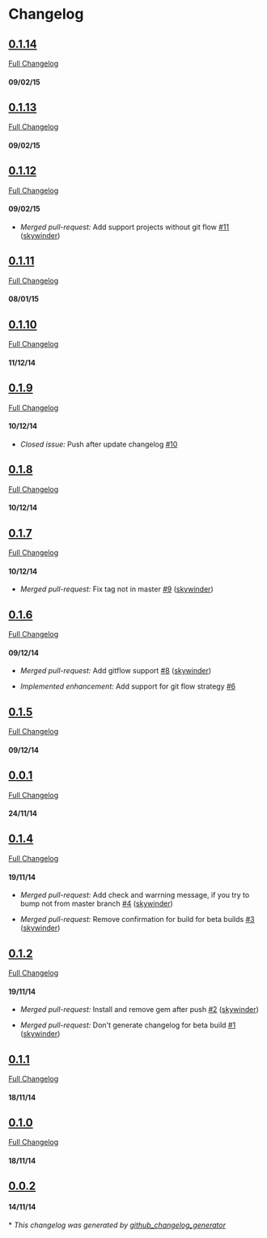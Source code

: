 # Changelog

## [0.1.14](https://github.com/skywinder/bumper_pusher/tree/0.1.14)
[Full Changelog](https://github.com/skywinder/bumper_pusher/compare/0.1.13...0.1.14)
#### 09/02/15
## [0.1.13](https://github.com/skywinder/bumper_pusher/tree/0.1.13)
[Full Changelog](https://github.com/skywinder/bumper_pusher/compare/0.1.12...0.1.13)
#### 09/02/15
## [0.1.12](https://github.com/skywinder/bumper_pusher/tree/0.1.12)
[Full Changelog](https://github.com/skywinder/bumper_pusher/compare/0.1.11...0.1.12)
#### 09/02/15
- *Merged pull-request:* Add support projects without git flow [\#11](https://github.com/skywinder/bumper_pusher/pull/11) ([skywinder](https://github.com/skywinder))

## [0.1.11](https://github.com/skywinder/bumper_pusher/tree/0.1.11)
[Full Changelog](https://github.com/skywinder/bumper_pusher/compare/0.1.10...0.1.11)
#### 08/01/15
## [0.1.10](https://github.com/skywinder/bumper_pusher/tree/0.1.10)
[Full Changelog](https://github.com/skywinder/bumper_pusher/compare/0.1.9...0.1.10)
#### 11/12/14
## [0.1.9](https://github.com/skywinder/bumper_pusher/tree/0.1.9)
[Full Changelog](https://github.com/skywinder/bumper_pusher/compare/0.1.8...0.1.9)
#### 10/12/14
- *Closed issue:* Push after update changelog [\#10](https://github.com/skywinder/bumper_pusher/issues/10)

## [0.1.8](https://github.com/skywinder/bumper_pusher/tree/0.1.8)
[Full Changelog](https://github.com/skywinder/bumper_pusher/compare/0.1.7...0.1.8)
#### 10/12/14
## [0.1.7](https://github.com/skywinder/bumper_pusher/tree/0.1.7)
[Full Changelog](https://github.com/skywinder/bumper_pusher/compare/0.1.6...0.1.7)
#### 10/12/14
- *Merged pull-request:* Fix tag not in master [\#9](https://github.com/skywinder/bumper_pusher/pull/9) ([skywinder](https://github.com/skywinder))

## [0.1.6](https://github.com/skywinder/bumper_pusher/tree/0.1.6)
[Full Changelog](https://github.com/skywinder/bumper_pusher/compare/0.1.5...0.1.6)
#### 09/12/14
- *Merged pull-request:* Add gitflow support [\#8](https://github.com/skywinder/bumper_pusher/pull/8) ([skywinder](https://github.com/skywinder))

- *Implemented enhancement:* Add support for git flow strategy [\#6](https://github.com/skywinder/bumper_pusher/issues/6)

## [0.1.5](https://github.com/skywinder/bumper_pusher/tree/0.1.5)
[Full Changelog](https://github.com/skywinder/bumper_pusher/compare/0.0.1...0.1.5)
#### 09/12/14
## [0.0.1](https://github.com/skywinder/bumper_pusher/tree/0.0.1)
[Full Changelog](https://github.com/skywinder/bumper_pusher/compare/0.1.4...0.0.1)
#### 24/11/14
## [0.1.4](https://github.com/skywinder/bumper_pusher/tree/0.1.4)
[Full Changelog](https://github.com/skywinder/bumper_pusher/compare/0.1.2...0.1.4)
#### 19/11/14
- *Merged pull-request:* Add check and warrning message, if you try to bump not from master branch [\#4](https://github.com/skywinder/bumper_pusher/pull/4) ([skywinder](https://github.com/skywinder))

- *Merged pull-request:* Remove confirmation for build for beta builds [\#3](https://github.com/skywinder/bumper_pusher/pull/3) ([skywinder](https://github.com/skywinder))

## [0.1.2](https://github.com/skywinder/bumper_pusher/tree/0.1.2)
[Full Changelog](https://github.com/skywinder/bumper_pusher/compare/0.1.1...0.1.2)
#### 19/11/14
- *Merged pull-request:* Install and remove gem after push [\#2](https://github.com/skywinder/bumper_pusher/pull/2) ([skywinder](https://github.com/skywinder))

- *Merged pull-request:* Don't generate changelog for beta build [\#1](https://github.com/skywinder/bumper_pusher/pull/1) ([skywinder](https://github.com/skywinder))

## [0.1.1](https://github.com/skywinder/bumper_pusher/tree/0.1.1)
[Full Changelog](https://github.com/skywinder/bumper_pusher/compare/0.1.0...0.1.1)
#### 18/11/14
## [0.1.0](https://github.com/skywinder/bumper_pusher/tree/0.1.0)
[Full Changelog](https://github.com/skywinder/bumper_pusher/compare/0.0.2...0.1.0)
#### 18/11/14
## [0.0.2](https://github.com/skywinder/bumper_pusher/tree/0.0.2)
#### 14/11/14


\* *This changelog was generated by [github_changelog_generator](https://github.com/skywinder/Github-Changelog-Generator)*
